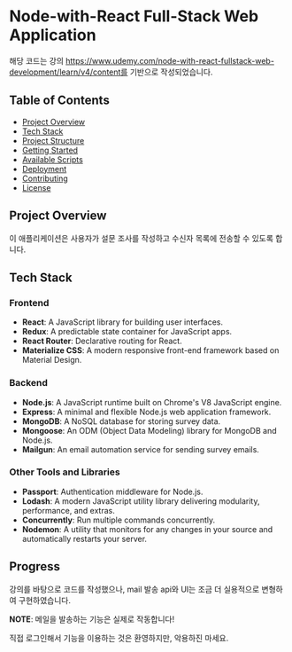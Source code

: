 # Node-with-React Full-Stack Web Application
해당 코드는 강의 https://www.udemy.com/node-with-react-fullstack-web-development/learn/v4/content를 기반으로 작성되었습니다.

## Table of Contents

- [Project Overview](#project-overview)
- [Tech Stack](#tech-stack)
- [Project Structure](#project-structure)
- [Getting Started](#getting-started)
- [Available Scripts](#available-scripts)
- [Deployment](#deployment)
- [Contributing](#contributing)
- [License](#license)



## Project Overview

이 애플리케이션은 사용자가 설문 조사를 작성하고 수신자 목록에 전송할 수 있도록 합니다. 

## Tech Stack

### Frontend

- **React**: A JavaScript library for building user interfaces.
- **Redux**: A predictable state container for JavaScript apps.
- **React Router**: Declarative routing for React.
- **Materialize CSS**: A modern responsive front-end framework based on Material Design.

### Backend

- **Node.js**: A JavaScript runtime built on Chrome's V8 JavaScript engine.
- **Express**: A minimal and flexible Node.js web application framework.
- **MongoDB**: A NoSQL database for storing survey data.
- **Mongoose**: An ODM (Object Data Modeling) library for MongoDB and Node.js.
- **Mailgun**: An email automation service for sending survey emails.

### Other Tools and Libraries

- **Passport**: Authentication middleware for Node.js.
- **Lodash**: A modern JavaScript utility library delivering modularity, performance, and extras.
- **Concurrently**: Run multiple commands concurrently.
- **Nodemon**: A utility that monitors for any changes in your source and automatically restarts your server.



## Progress
강의를 바탕으로 코드를 작성했으나, mail 발송 api와 UI는 조금 더 실용적으로 변형하여 구현하였습니다.

**NOTE**: 메일을 발송하는 기능은 실제로 작동합니다!

직접 로그인해서 기능을 이용하는 것은 환영하지만, 악용하진 마세요.

